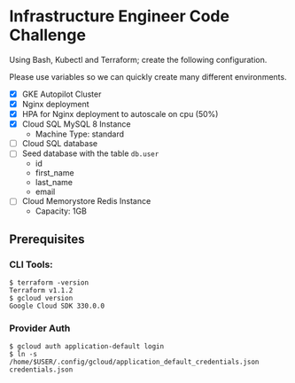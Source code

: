 # Infrastructure Engineer Code Challenge

Using Bash, Kubectl and Terraform; create the following configuration.

Please use variables so we can quickly create many different environments.

- [x] GKE Autopilot Cluster
- [x] Nginx deployment
- [x] HPA for Nginx deployment to autoscale on cpu (50%)
- [x] Cloud SQL MySQL 8 Instance
  - Machine Type: standard
- [ ] Cloud SQL database
- [ ] Seed database with the table `db.user`
  - id
  - first_name
  - last_name
  - email
- [ ] Cloud Memorystore Redis Instance
  - Capacity: 1GB

## Prerequisites
### CLI Tools:
```
$ terraform -version
Terraform v1.1.2
$ gcloud version
Google Cloud SDK 330.0.0
```
### Provider Auth
```
$ gcloud auth application-default login
$ ln -s /home/$USER/.config/gcloud/application_default_credentials.json credentials.json
```